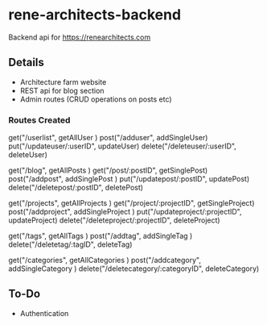 # rene-architects-backend
Backend api for https://renearchitects.com

## Details

- Architecture farm website
- REST api for blog section
- Admin routes (CRUD operations on posts etc) 

### Routes Created
get("/userlist", getAllUser )
post("/adduser", addSingleUser)
put("/updateuser/:userID", updateUser)
delete("/deleteuser/:userID", deleteUser)

get("/blog", getAllPosts )
get("/post/:postID", getSinglePost)
post("/addpost", addSinglePost )
put("/updatepost/:postID", updatePost)
delete("/deletepost/:postID", deletePost)

get("/projects", getAllProjects )
get("/project/:projectID", getSingleProject)
post("/addproject", addSingleProject )
put("/updateproject/:projectID", updateProject)
delete("/deleteproject/:projectID", deleteProject)

get("/tags", getAllTags )
post("/addtag", addSingleTag )
delete("/deletetag/:tagID", deleteTag)

get("/categories", getAllCategories )
post("/addcategory", addSingleCategory )
delete("/deletecategory/:categoryID", deleteCategory)

## To-Do

- Authentication

